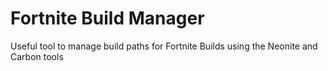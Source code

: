 # Fortnite Build Manager
 Useful tool to manage build paths for Fortnite Builds using the Neonite and Carbon tools
